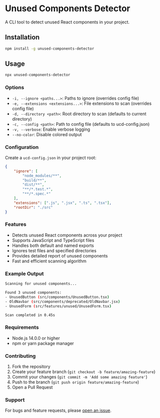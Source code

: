 # Unused Components Detector

A CLI tool to detect unused React components in your project.

## Installation

```bash
npm install -g unused-components-detector
```

## Usage

```bash
npx unused-components-detector
```

### Options

-   `-i, --ignore <paths...>`: Paths to ignore (overrides config file)
-   `-e, --extensions <extensions...>`: File extensions to scan (overrides config file)
-   `-d, --directory <path>`: Root directory to scan (defaults to current directory)
-   `-c, --config <path>`: Path to config file (defaults to ucd-config.json)
-   `-v, --verbose`: Enable verbose logging
-   `--no-color`: Disable colored output

### Configuration

Create a `ucd-config.json` in your project root:

```json
{
    "ignore": [
        "node_modules/**",
        "build/**",
        "dist/**",
        "**/*.test.*",
        "**/*.spec.*"
    ],
    "extensions": [".js", ".jsx", ".ts", ".tsx"],
    "rootDir": "./src"
}
```

### Features

-   Detects unused React components across your project
-   Supports JavaScript and TypeScript files
-   Handles both default and named exports
-   Ignores test files and specified directories
-   Provides detailed report of unused components
-   Fast and efficient scanning algorithm

### Example Output

```bash
Scanning for unused components...

Found 3 unused components:
- UnusedButton (src/components/UnusedButton.tsx)
- OldNavbar (src/components/deprecated/OldNavbar.jsx)
- UnusedForm (src/features/unused/UnusedForm.tsx)

Scan completed in 0.45s
```

### Requirements

-   Node.js 14.0.0 or higher
-   npm or yarn package manager

### Contributing

1. Fork the repository
2. Create your feature branch (`git checkout -b feature/amazing-feature`)
3. Commit your changes (`git commit -m 'Add some amazing feature'`)
4. Push to the branch (`git push origin feature/amazing-feature`)
5. Open a Pull Request

<!-- ### License

This project is licensed under the MIT License - see the [LICENSE](LICENSE) file for details. -->

### Support

For bugs and feature requests, please [open an issue](https://github.com/farhan-meb/unused-components-detector/issues).
